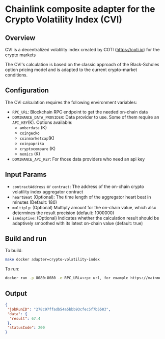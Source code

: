 # Chainlink composite adapter for the Crypto Volatility Index (CVI)

## Overview

CVI is a decentralized volatility index created by COTI (https://coti.io) for the crypto markets

The CVI's calculation is based on the classic approach of the Black-Scholes option pricing model and is adapted to the current crypto-market conditions.

## Configuration

The CVI calculation requires the following environment variables:

- `RPC_URL`: Blockchain RPC endpoint to get the needed on-chain data
- `DOMINANCE_DATA_PROVIDER`: Data provider to use. Some of them require an `API_KEY`(K). Options available:
  - `amberdata` (K)
  - `coingecko`
  - `coinmarketcap`(K)
  - `coinpaprika`
  - `cryptocompare` (K)
  - `nomics` (K)
- `DOMINANCE_API_KEY`: For those data providers who need an api key

## Input Params

- `contractAddress` or `contract`: The address of the on-chain crypto volatility index aggregator contract
- `heartBeat` (Optional): The time length of the aggregator heart beat in minutes (Default: 180)
- `multiply`: (Optional) Multiply amount for the on-chain value, which also determines the result precision (default: 1000000)
- `isAdaptive`: (Optional) Indicates whether the calculation result should be adaptively smoothed with its latest on-chain value (default: true)

## Build and run

To build:
```bash
make docker adapter=crypto-volatility-index
```

To run:
```bash
docker run -p 8080:8080 -e RPC_URL=<rpc url, for example https://mainnet.infura.io/v3/infura_key> -e DOMINANCE_PROVIDER=coingecko -e LOG_LEVEL=debug crypto-volatility-index-adapter:latest
```


## Output

```json
{
 "jobRunID": "278c97ffadb54a5bbb93cfec5f7b5503",
 "data": {
  "result": 67.4
 },
 "statusCode": 200
}
```
